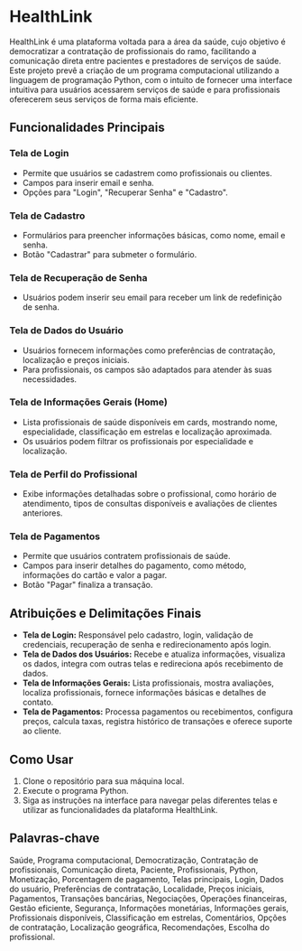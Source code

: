 # HealthLink

HealthLink é uma plataforma voltada para a área da saúde, cujo objetivo é democratizar a contratação de profissionais do ramo, facilitando a comunicação direta entre pacientes e prestadores de serviços de saúde. Este projeto prevê a criação de um programa computacional utilizando a linguagem de programação Python, com o intuito de fornecer uma interface intuitiva para usuários acessarem serviços de saúde e para profissionais oferecerem seus serviços de forma mais eficiente.

## Funcionalidades Principais

### Tela de Login
- Permite que usuários se cadastrem como profissionais ou clientes.
- Campos para inserir email e senha.
- Opções para "Login", "Recuperar Senha" e "Cadastro".

### Tela de Cadastro
- Formulários para preencher informações básicas, como nome, email e senha.
- Botão "Cadastrar" para submeter o formulário.

### Tela de Recuperação de Senha
- Usuários podem inserir seu email para receber um link de redefinição de senha.

### Tela de Dados do Usuário
- Usuários fornecem informações como preferências de contratação, localização e preços iniciais.
- Para profissionais, os campos são adaptados para atender às suas necessidades.

### Tela de Informações Gerais (Home)
- Lista profissionais de saúde disponíveis em cards, mostrando nome, especialidade, classificação em estrelas e localização aproximada.
- Os usuários podem filtrar os profissionais por especialidade e localização.

### Tela de Perfil do Profissional
- Exibe informações detalhadas sobre o profissional, como horário de atendimento, tipos de consultas disponíveis e avaliações de clientes anteriores.

### Tela de Pagamentos
- Permite que usuários contratem profissionais de saúde.
- Campos para inserir detalhes do pagamento, como método, informações do cartão e valor a pagar.
- Botão "Pagar" finaliza a transação.

## Atribuições e Delimitações Finais
- **Tela de Login:** Responsável pelo cadastro, login, validação de credenciais, recuperação de senha e redirecionamento após login.
- **Tela de Dados dos Usuários:** Recebe e atualiza informações, visualiza os dados, integra com outras telas e redireciona após recebimento de dados.
- **Tela de Informações Gerais:** Lista profissionais, mostra avaliações, localiza profissionais, fornece informações básicas e detalhes de contato.
- **Tela de Pagamentos:** Processa pagamentos ou recebimentos, configura preços, calcula taxas, registra histórico de transações e oferece suporte ao cliente.

## Como Usar
1. Clone o repositório para sua máquina local.
2. Execute o programa Python.
3. Siga as instruções na interface para navegar pelas diferentes telas e utilizar as funcionalidades da plataforma HealthLink.

## Palavras-chave
Saúde, Programa computacional, Democratização, Contratação de profissionais, Comunicação direta, Paciente, Profissionais, Python, Monetização, Porcentagem de pagamento, Telas principais, Login, Dados do usuário, Preferências de contratação, Localidade, Preços iniciais, Pagamentos, Transações bancárias, Negociações, Operações financeiras, Gestão eficiente, Segurança, Informações monetárias, Informações gerais, Profissionais disponíveis, Classificação em estrelas, Comentários, Opções de contratação, Localização geográfica, Recomendações, Escolha do profissional.
